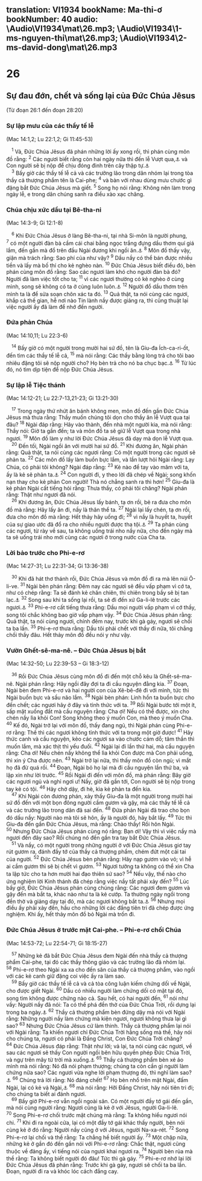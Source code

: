 translation: VI1934
bookName: Ma-thi-ơ 
bookNumber: 40
audio: \Audio\VI1934\mat\26.mp3; \Audio\VI1934\1-ms-nguyen-thi\mat\26.mp3; \Audio\VI1934\2-ms-david-dong\mat\26.mp3
-------

<div class="title"><h1>26</h1><h2>Sự đau đớn, chết và sống lại của Đức Chúa Jêsus</h2><p>(Từ đoạn 26:1 đến đoạn 28:20)</p><h3>Sự lập mưu của các thầy tế lễ</h3><p>(Mac 14:1,2; Lu 22:1,2; Gi 11:45-53)</p></div>
<span class="verse mat_26_1"> <sup>1</sup> Vả, Đức Chúa Jêsus đã phán những lời ấy xong rồi, thì phán cùng môn đồ rằng: </span>
<span class="verse mat_26_2"><sup>2</sup> Các ngươi biết rằng còn hai ngày nữa thì đến lễ Vượt qua,<a data-toggle="tooltip" data-placement="bottom" title="Lễ Vượt qua tức là lễ Pâque">⚓</a> và Con người sẽ bị nộp để chịu đóng đinh trên cây thập tự.<a data-toggle="tooltip" data-placement="bottom" title="Xu 12:1-27">⚓</a><br/></span>
<span class="verse mat_26_3"> <sup>3</sup> Bấy giờ các thầy tế lễ cả và các trưởng lão trong dân nhóm lại trong tòa thầy cả thượng phẩm tên là Cai-phe; </span>
<span class="verse mat_26_4"><sup>4</sup> và bàn với nhau dùng mưu chước gì đặng bắt Đức Chúa Jêsus mà giết. </span>
<span class="verse mat_26_5"><sup>5</sup> Song họ nói rằng: Không nên làm trong ngày lễ, e trong dân chúng sanh ra điều xào xạc chăng. <br/></span>
<div class="title"><h3>Chúa chịu xức dầu tại Bê-tha-ni</h3><p>(Mac 14:3-9; Gi 12:1-8)</p></div>
<span class="verse mat_26_6"> <sup>6</sup> Khi Đức Chúa Jêsus ở làng Bê-tha-ni, tại nhà Si-môn là người phung, </span>
<span class="verse mat_26_7"><sup>7</sup> có một người đàn bà cầm cái chai bằng ngọc trắng đựng dầu thơm quí giá lắm, đến gần mà đổ trên đầu Ngài đương khi ngồi ăn.<a data-toggle="tooltip" data-placement="bottom" title="Lu 7:37-38">⚓</a></span>
<span class="verse mat_26_8"><sup>8</sup> Môn đồ thấy vậy, giận mà trách rằng: Sao phí của như vậy? </span>
<span class="verse mat_26_9"><sup>9</sup> Dầu nầy có thể bán được nhiều tiền và lấy mà bố thí cho kẻ nghèo nàn. </span>
<span class="verse mat_26_10"><sup>10</sup> Đức Chúa Jêsus biết điều đó, bèn phán cùng môn đồ rằng: Sao các ngươi làm khó cho người đàn bà đó? Người đã làm việc tốt cho ta; </span>
<span class="verse mat_26_11"><sup>11</sup> vì các ngươi thường có kẻ nghèo ở cùng mình, song sẽ không có ta ở cùng luôn luôn.<a data-toggle="tooltip" data-placement="bottom" title="Phu 15:11">⚓</a></span>
<span class="verse mat_26_12"><sup>12</sup> Người đổ dầu thơm trên mình ta là để sửa soạn chôn xác ta đó. </span>
<span class="verse mat_26_13"><sup>13</sup> Quả thật, ta nói cùng các ngươi, khắp cả thế gian, hễ nơi nào Tin lành nầy được giảng ra, thì cũng thuật lại việc người ấy đã làm để nhớ đến người. <br/></span>
<div class="title"><h3>Đứa phản Chúa</h3><p>(Mac 14:10,11; Lu 22:3-6)</p></div>
<span class="verse mat_26_14"> <sup>14</sup> Bấy giờ có một người trong mười hai sứ đồ, tên là Giu-đa Ích-ca-ri-ốt, đến tìm các thầy tế lễ cả, </span>
<span class="verse mat_26_15"><sup>15</sup> mà nói rằng: Các thầy bằng lòng trả cho tôi bao nhiêu đặng tôi sẽ nộp người cho? Họ bèn trả cho nó ba chục bạc.<a data-toggle="tooltip" data-placement="bottom" title="Xa 11:12">⚓</a></span>
<span class="verse mat_26_16"><sup>16</sup> Từ lúc đó, nó tìm dịp tiện để nộp Đức Chúa Jêsus. <br/></span>
<div class="title"><h3>Sự lập lễ Tiệc thánh</h3><p>(Mac 14:12-21; Lu 22:7-13,21-23; Gi 13:21-30)</p></div>
<span class="verse mat_26_17"> <sup>17</sup> Trong ngày thứ nhứt ăn bánh không men, môn đồ đến gần Đức Chúa Jêsus mà thưa rằng: Thầy muốn chúng tôi dọn cho thầy ăn lễ Vượt qua tại đâu? </span>
<span class="verse mat_26_18"><sup>18</sup> Ngài đáp rằng: Hãy vào thành, đến nhà một người kia, mà nói rằng: Thầy nói: Giờ ta gần đến; ta và môn đồ ta sẽ giữ lễ Vượt qua trong nhà ngươi. </span>
<span class="verse mat_26_19"><sup>19</sup> Môn đồ làm y như lời Đức Chúa Jêsus đã dạy mà dọn lễ Vượt qua. <br/></span>
<span class="verse mat_26_20"> <sup>20</sup> Đến tối, Ngài ngồi ăn với mười hai sứ đồ. </span>
<span class="verse mat_26_21"><sup>21</sup> Khi đương ăn, Ngài phán rằng: Quả thật, ta nói cùng các ngươi rằng: Có một người trong các ngươi sẽ phản ta. </span>
<span class="verse mat_26_22"><sup>22</sup> Các môn đồ lấy làm buồn bực lắm, và lần lượt hỏi Ngài rằng: Lạy Chúa, có phải tôi không? Ngài đáp rằng: </span>
<span class="verse mat_26_23"><sup>23</sup> Kẻ nào để tay vào mâm với ta, ấy là kẻ sẽ phản ta.<a data-toggle="tooltip" data-placement="bottom" title="Thi 41:9">⚓</a></span>
<span class="verse mat_26_24"><sup>24</sup> Con người đi, y theo lời đã chép về Ngài; song khốn nạn thay cho kẻ phản Con người! Thà nó chẳng sanh ra thì hơn! </span>
<span class="verse mat_26_25"><sup>25</sup> Giu-đa là kẻ phản Ngài cất tiếng hỏi rằng: Thưa thầy, có phải tôi chăng? Ngài phán rằng: Thật như ngươi đã nói. <br/></span>
<span class="verse mat_26_26"> <sup>26</sup> Khi đương ăn, Đức Chúa Jêsus lấy bánh, tạ ơn rồi, bẻ ra đưa cho môn đồ mà rằng: Hãy lấy ăn đi, nầy là thân thể ta. </span>
<span class="verse mat_26_27"><sup>27</sup> Ngài lại lấy chén, tạ ơn rồi, đưa cho môn đồ mà rằng: Hết thảy hãy uống đi; </span>
<span class="verse mat_26_28"><sup>28</sup> vì nầy là huyết ta, huyết của sự giao ước đã đổ ra cho nhiều người được tha tội.<a data-toggle="tooltip" data-placement="bottom" title="Xu 24:8; Gie 31:31-34">⚓</a></span>
<span class="verse mat_26_29"><sup>29</sup> Ta phán cùng các ngươi, từ rày về sau, ta không uống trái nho nầy nữa, cho đến ngày mà ta sẽ uống trái nho mới cùng các ngươi ở trong nước của Cha ta. <br/></span>
<div class="title"><h3>Lời bảo trước cho Phi-e-rơ</h3><p>(Mac 14:27-31; Lu 22:31-34; Gi 13:36-38)</p></div>
<span class="verse mat_26_30"> <sup>30</sup> Khi đã hát thơ thánh rồi, Đức Chúa Jêsus và môn đồ đi ra mà lên núi Ô-li-ve. </span>
<span class="verse mat_26_31"><sup>31</sup> Ngài bèn phán rằng: Đêm nay các ngươi sẽ đều vấp phạm vì cớ ta, như có chép rằng: Ta sẽ đánh kẻ chăn chiên, thì chiên trong bầy sẽ bị tan lạc.<a data-toggle="tooltip" data-placement="bottom" title="Xa 13:7">⚓</a></span>
<span class="verse mat_26_32"><sup>32</sup> Song sau khi ta sống lại rồi, ta sẽ đi đến xứ Ga-li-lê trước các ngươi.<a data-toggle="tooltip" data-placement="bottom" title="Mat 28:16">⚓</a></span>
<span class="verse mat_26_33"><sup>33</sup> Phi-e-rơ cất tiếng thưa rằng: Dầu mọi người vấp phạm vì cớ thầy, song tôi chắc không bao giờ vấp phạm vậy. </span>
<span class="verse mat_26_34"><sup>34</sup> Đức Chúa Jêsus phán rằng: Quả thật, ta nói cùng ngươi, chính đêm nay, trước khi gà gáy, ngươi sẽ chối ta ba lần. </span>
<span class="verse mat_26_35"><sup>35</sup> Phi-e-rơ thưa rằng: Dầu tôi phải chết với thầy đi nữa, tôi chẳng chối thầy đâu. Hết thảy môn đồ đều nói y như vậy. <br/></span>
<div class="title"><h3>Vườn Ghết-sê-ma-nê. – Đức Chúa Jêsus bị bắt</h3><p>(Mac 14:32-50; Lu 22:39-53 – Gi 18:3-12)</p></div>
<span class="verse mat_26_36"> <sup>36</sup> Rồi Đức Chúa Jêsus cùng môn đồ đi đến một chỗ kêu là Ghết-sê-ma-nê. Ngài phán rằng: Hãy ngồi đây đợi ta đi cầu nguyện đằng kia. </span>
<span class="verse mat_26_37"><sup>37</sup> Đoạn, Ngài bèn đem Phi-e-rơ và hai người con của Xê-bê-đê đi với mình, tức thì Ngài buồn bực và sầu não lắm. </span>
<span class="verse mat_26_38"><sup>38</sup> Ngài bèn phán: Linh hồn ta buồn bực cho đến chết; các ngươi hãy ở đây và tỉnh thức với ta. </span>
<span class="verse mat_26_39"><sup>39</sup> Rồi Ngài bước tới một ít, sấp mặt xuống đất mà cầu nguyện rằng: Cha ơi! Nếu có thể được, xin cho chén nầy lìa khỏi Con! Song không theo ý muốn Con, mà theo ý muốn Cha. </span>
<span class="verse mat_26_40"><sup>40</sup> Kế đó, Ngài trở lại với môn đồ, thấy đang ngủ, thì Ngài phán cùng Phi-e-rơ rằng: Thế thì các ngươi không tỉnh thức với ta trong một giờ được! </span>
<span class="verse mat_26_41"><sup>41</sup> Hãy thức canh và cầu nguyện, kẻo các ngươi sa vào chước cám dỗ; tâm thần thì muốn lắm, mà xác thịt thì yếu đuối. </span>
<span class="verse mat_26_42"><sup>42</sup> Ngài lại đi lần thứ hai, mà cầu nguyện rằng: Cha ơi! Nếu chén nầy không thể lìa khỏi Con được mà Con phải uống, thì xin ý Cha được nên. </span>
<span class="verse mat_26_43"><sup>43</sup> Ngài trở lại nữa, thì thấy môn đồ còn ngủ; vì mắt họ đã đừ quá rồi. </span>
<span class="verse mat_26_44"><sup>44</sup> Đoạn, Ngài bỏ họ lại mà đi cầu nguyện lần thứ ba, và lặp xin như lời trước. </span>
<span class="verse mat_26_45"><sup>45</sup> Rồi Ngài đi đến với môn đồ, mà phán rằng: Bây giờ các ngươi ngủ và nghỉ ngơi ư! Nầy, giờ đã gần tới, Con người sẽ bị nộp trong tay kẻ có tội. </span>
<span class="verse mat_26_46"><sup>46</sup> Hãy chờ dậy, đi hè, kìa kẻ phản ta đến kia. <br/></span>
<span class="verse mat_26_47"> <sup>47</sup> Khi Ngài còn đương phán, xảy thấy Giu-đa là một người trong mười hai sứ đồ đến với một bọn đông người cầm gươm và gậy, mà các thầy tế lễ cả và các trưởng lão trong dân đã sai đến. </span>
<span class="verse mat_26_48"><sup>48</sup> Đứa phản Ngài đã trao cho bọn đó dấu nầy: Người nào mà tôi sẽ hôn, ấy là người đó, hãy bắt lấy. </span>
<span class="verse mat_26_49"><sup>49</sup> Tức thì Giu-đa đến gần Đức Chúa Jêsus, mà rằng: Chào thầy! Rồi hôn Ngài. </span>
<span class="verse mat_26_50"><sup>50</sup> Nhưng Đức Chúa Jêsus phán cùng nó rằng: Bạn ơi! Vậy thì vì việc nầy mà ngươi đến đây sao? Rồi chúng nó đến gần tra tay bắt Đức Chúa Jêsus. <br/></span>
<span class="verse mat_26_51"> <sup>51</sup> Và nầy, có một người trong những người ở với Đức Chúa Jêsus giơ tay rút gươm ra, đánh đầy tớ của thầy cả thượng phẩm, chém đứt một cái tai của người. </span>
<span class="verse mat_26_52"><sup>52</sup> Đức Chúa Jêsus bèn phán rằng: Hãy nạp gươm vào vỏ; vì hễ ai cầm gươm thì sẽ bị chết vì gươm. </span>
<span class="verse mat_26_53"><sup>53</sup> Ngươi tưởng ta không có thể xin Cha ta lập tức cho ta hơn mười hai đạo thiên sứ sao? </span>
<span class="verse mat_26_54"><sup>54</sup> Nếu vậy, thế nào cho ứng nghiệm lời Kinh thánh đã chép rằng việc nầy tất phải xảy đến? </span>
<span class="verse mat_26_55"><sup>55</sup> Lúc bấy giờ, Đức Chúa Jêsus phán cùng chúng rằng: Các ngươi đem gươm và gậy đến mà bắt ta, khác nào như ta là kẻ cướp. Ta thường ngày ngồi trong đền thờ và giảng dạy tại đó, mà các ngươi không bắt ta.<a data-toggle="tooltip" data-placement="bottom" title="Lu 19:47; 21:37">⚓</a></span>
<span class="verse mat_26_56"><sup>56</sup> Nhưng mọi điều ấy phải xảy đến, hầu cho những lời các đấng tiên tri đã chép được ứng nghiệm. Khi ấy, hết thảy môn đồ bỏ Ngài mà trốn đi. <br/></span>
<div class="title"><h3>Đức Chúa Jêsus ở trước mặt Cai-phe. – Phi-e-rơ chối Chúa</h3><p>(Mac 14:53-72; Lu 22:54-71; Gi 18:15-27)</p></div>
<span class="verse mat_26_57"> <sup>57</sup> Những kẻ đã bắt Đức Chúa Jêsus đem Ngài đến nhà thầy cả thượng phẩm Cai-phe, tại đó các thầy thông giáo và các trưởng lão đã nhóm lại. </span>
<span class="verse mat_26_58"><sup>58</sup> Phi-e-rơ theo Ngài xa xa cho đến sân của thầy cả thượng phẩm, vào ngồi với các kẻ canh giữ đặng coi việc ấy ra làm sao. <br/></span>
<span class="verse mat_26_59"> <sup>59</sup> Bấy giờ các thầy tế lễ cả và cả tòa công luận kiếm chứng dối về Ngài, cho được giết Ngài. </span>
<span class="verse mat_26_60"><sup>60</sup> Dầu có nhiều người làm chứng dối có mặt tại đó, song tìm không được chứng nào cả. Sau hết, có hai người đến, </span>
<span class="verse mat_26_61"><sup>61</sup> nói như vầy: Người nầy đã nói: Ta có thể phá đền thờ của Đức Chúa Trời, rồi dựng lại trong ba ngày.<a data-toggle="tooltip" data-placement="bottom" title="Gi 2:19">⚓</a></span>
<span class="verse mat_26_62"><sup>62</sup> Thầy cả thượng phẩm bèn đứng dậy mà nói với Ngài rằng: Những người nầy làm chứng mà kiện ngươi, ngươi không thưa lại gì sao? </span>
<span class="verse mat_26_63"><sup>63</sup> Nhưng Đức Chúa Jêsus cứ làm thinh. Thầy cả thượng phẩm lại nói với Ngài rằng: Ta khiến ngươi chỉ Đức Chúa Trời hằng sống mà thề, hãy nói cho chúng ta, ngươi có phải là Đấng Christ, Con Đức Chúa Trời chăng? </span>
<span class="verse mat_26_64"><sup>64</sup> Đức Chúa Jêsus đáp rằng: Thật như lời; vả lại, ta nói cùng các ngươi, về sau các ngươi sẽ thấy Con người ngồi bên hữu quyền phép Đức Chúa Trời, và ngự trên mây từ trời mà xuống.<a data-toggle="tooltip" data-placement="bottom" title="Da 7:13">⚓</a></span>
<span class="verse mat_26_65"><sup>65</sup> Thầy cả thượng phẩm bèn xé áo mình mà nói rằng: Nó đã nói phạm thượng; chúng ta còn cần gì người làm chứng nữa sao? Các ngươi vừa nghe lời phạm thượng đó, thì nghĩ làm sao?<a data-toggle="tooltip" data-placement="bottom" title="Le 24:16">⚓</a></span>
<span class="verse mat_26_66"><sup>66</sup> Chúng trả lời rằng: Nó đáng chết! </span>
<span class="verse mat_26_67"><sup>67</sup> Họ bèn nhổ trên mặt Ngài, đấm Ngài, lại có kẻ vả Ngài,<a data-toggle="tooltip" data-placement="bottom" title="Es 50:6">⚓</a></span>
<span class="verse mat_26_68"><sup>68</sup> mà nói rằng: Hỡi Đấng Christ, hãy nói tiên tri đi; cho chúng ta biết ai đánh ngươi. <br/></span>
<span class="verse mat_26_69"> <sup>69</sup> Bấy giờ Phi-e-rơ vẫn ngồi ngoài sân. Có một người đầy tớ gái đến gần, mà nói cùng người rằng: Ngươi cũng là kẻ ở với Jêsus, người Ga-li-lê. </span>
<span class="verse mat_26_70"><sup>70</sup> Song Phi-e-rơ chối trước mặt chúng mà rằng: Ta không hiểu ngươi nói chi. </span>
<span class="verse mat_26_71"><sup>71</sup> Khi đi ra ngoài cửa, lại có một đầy tớ gái khác thấy người, bèn nói cùng kẻ ở đó rằng: Người nầy cũng ở với Jêsus, người Na-xa-rét. </span>
<span class="verse mat_26_72"><sup>72</sup> Song Phi-e-rơ lại chối và thề rằng: Ta chẳng hề biết người ấy. </span>
<span class="verse mat_26_73"><sup>73</sup> Một chặp nữa, những kẻ ở gần đó đến gần nói với Phi-e-rơ rằng: Chắc thật, ngươi cũng thuộc về đảng ấy, vì tiếng nói của ngươi khai ngươi ra. </span>
<span class="verse mat_26_74"><sup>74</sup> Người bèn rủa mà thề rằng: Ta không biết người đó đâu! Tức thì gà gáy. </span>
<span class="verse mat_26_75"><sup>75</sup> Phi-e-rơ nhớ lại lời Đức Chúa Jêsus đã phán rằng: Trước khi gà gáy, ngươi sẽ chối ta ba lần. Đoạn, người đi ra và khóc lóc cách đắng cay. <br/> <br/></span>

